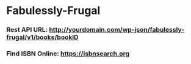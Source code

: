 # Fabulessly-Frugal
 ### Rest API URL: http://yourdomain.com/wp-json/fabulessly-frugal/v1/books/bookID
 ### Find ISBN Online: https://isbnsearch.org
